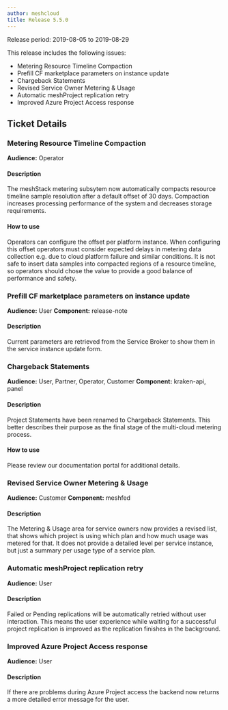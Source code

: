 ```yaml
---
author: meshcloud
title: Release 5.5.0
---
```


Release period: 2019-08-05 to 2019-08-29

This release includes the following issues:
* Metering Resource Timeline Compaction
* Prefill CF marketplace parameters on instance update
* Chargeback Statements
* Revised Service Owner Metering & Usage
* Automatic meshProject replication retry
* Improved Azure Project Access response
<!--truncate-->

## Ticket Details
### Metering Resource Timeline Compaction
**Audience:** Operator


#### Description
The meshStack metering subsytem now automatically compacts resource timeline sample resolution
after a default offset of 30 days. Compaction increases processing performance of the system
and decreases storage requirements.

#### How to use
Operators can configure the offset per platform instance. When configuring this offset operators
must consider expected delays in metering data collection e.g. due to cloud platform failure and similar
conditions. It is not safe to insert data samples into compacted regions of a resource timeline,
so operators should chose the value to provide a good balance of performance and safety.

### Prefill CF marketplace parameters on instance update
**Audience:** User
**Component:** release-note


#### Description
Current parameters are retrieved from the Service Broker to show them in the service instance update form.

### Chargeback Statements
**Audience:** User, Partner, Operator, Customer
**Component:** kraken-api, panel


#### Description
Project Statements have been renamed to Chargeback Statements. This better describes their purpose as the final stage of the multi-cloud metering process.

#### How to use
Please review our documentation portal for additional details.

### Revised Service Owner Metering & Usage
**Audience:** Customer
**Component:** meshfed


#### Description
The Metering & Usage area for service owners now provides a revised list, that shows which project
is using which plan and how much usage was metered for that. It does not provide a detailed
level per service instance, but just a summary per usage type of a service plan.

### Automatic meshProject replication retry
**Audience:** User


#### Description
Failed or Pending replications will be automatically retried without user interaction. This means the user experience while waiting for a successful project replication is improved as the replication finishes in the background.

### Improved Azure Project Access response
**Audience:** User


#### Description
If there are problems during Azure Project access the backend now returns a more detailed error message for the user.

